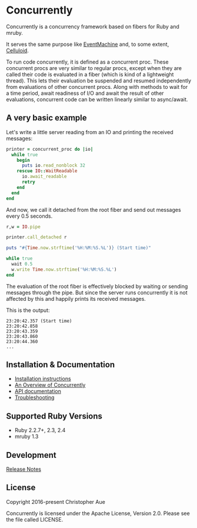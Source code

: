 # Concurrently

Concurrently is a concurrency framework based on fibers for Ruby and mruby.

It serves the same purpose like [EventMachine](https://github.com/eventmachine/eventmachine)
and, to some extent, [Celluloid](https://github.com/celluloid/celluloid).

To run code concurrently, it is defined as a concurrent proc. These concurrent
procs are very similar to regular procs, except when they are called their code
is evaluated in a fiber (which is kind of a lightweight thread). This lets their
evaluation be suspended and resumed independently from evaluations of other
concurrent procs. Along with methods to wait for a time period, await readiness
of I/O and await the result of other evaluations, concurrent code can be
written linearly similar to async/await.

## A very basic example

Let's write a little server reading from an IO and printing the received
messages:

```ruby
printer = concurrent_proc do |io|
  while true
    begin
      puts io.read_nonblock 32
    rescue IO::WaitReadable
      io.await_readable
      retry
    end
  end
end
```

And now, we call it detached from the root fiber and send out messages every
0.5 seconds.

```ruby
r,w = IO.pipe

printer.call_detached r

puts "#{Time.now.strftime('%H:%M:%S.%L')} (Start time)"

while true
  wait 0.5
  w.write Time.now.strftime('%H:%M:%S.%L')
end
```

The evaluation of the root fiber is effectively blocked by waiting or sending
messages through the pipe. But since the server runs concurrently it is not
affected by this and happily prints its received messages.

This is the output:

```
23:20:42.357 (Start time)
23:20:42.858
23:20:43.359
23:20:43.860
23:20:44.360
...
```


## Installation & Documentation

* [Installation instructions][installation]
* [An Overview of Concurrently][overview]
* [API documentation][documentation]
* [Troubleshooting][troubleshooting]


## Supported Ruby Versions

* Ruby 2.2.7+, 2.3, 2.4
* mruby 1.3


## Development

[Release Notes][release_notes]


## License

Copyright 2016-present Christopher Aue

Concurrently is licensed under the Apache License, Version 2.0. Please see the
file called LICENSE.


[installation]: http://www.rubydoc.info/github/christopheraue/m-ruby-concurrently/file/guides/Installation.md
[overview]: http://www.rubydoc.info/github/christopheraue/m-ruby-concurrently/file/guides/Overview.md
[documentation]: http://www.rubydoc.info/github/christopheraue/m-ruby-concurrently/index
[troubleshooting]: http://www.rubydoc.info/github/christopheraue/m-ruby-concurrently/file/guides/Troubleshooting.md
[release_notes]: http://www.rubydoc.info/github/christopheraue/m-ruby-concurrently/file/RELEASE_NOTES.md